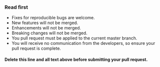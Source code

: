 ### Read first

- Fixes for reproducible bugs are welcome.
- New features will not be merged.
- Enhancements will not be merged.
- Breaking changes will not be merged.
- You pull request must be applied to the current master branch.
- You will receive no communication from the developers, so ensure your pull request is complete.

#### Delete this line and all text above before submitting your pull request.
